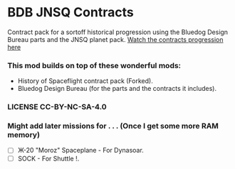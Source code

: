 # BDB JNSQ Contracts
Contract pack for a sortoff historical progression using the Bluedog Design Bureau parts and the JNSQ planet pack.
[Watch the contracts progression here](https://gupyzer0.github.io/BDB_JNSQ_Contracts/)
 
### This mod builds on top of these wonderful mods:
* History of Spaceflight contract pack (Forked).
* Bluedog Design Bureau (for the parts and the contracts it includes).

### LICENSE CC-BY-NC-SA-4.0

### Might add later missions for . . . (Once I get some more RAM memory)
- [ ] Ж-20 "Moroz" Spaceplane - For Dynasoar.
- [ ] SOCK - For Shuttle !.
